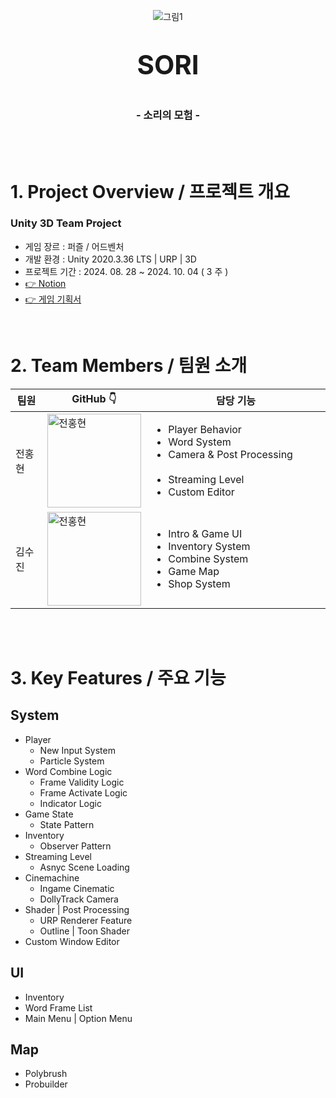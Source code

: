 <div align="center">
    
![그림1](https://github.com/user-attachments/assets/6aa323ba-095e-42de-a81c-27a2f3066287)
</div>

<p align="center" style="font-size:300%; font-weight:bold">SORI</p>
<h3 align="center">- 소리의 모험 -</h3>
<br/>
<br/>

# 1. Project Overview / 프로젝트 개요
<h3> Unity 3D Team Project </h3>

- 게임 장르 : 퍼즐 / 어드벤처
- 개발 환경 : Unity 2020.3.36 LTS | URP | 3D
- 프로젝트 기간 : 2024. 08. 28 ~ 2024. 10. 04 ( 3 주 )
- [👉 Notion](https://east-wrinkle-9ca.notion.site/SORI-1903aa91e2794f73b17aff5105dcccb4)
- [👉 게임 기획서](http://east-wrinkle-9ca.notion.site/84107f5de0c546e386631f198e28d9ce?pvs=23)
<br/>

# 2. Team Members / 팀원 소개

<div style="width:100%; margin:auto;">
    <table style="width:100%; border-collapse:collapse; table-layout:fixed;">
        <thead>
            <tr>
                <th>팀원</th>
                <th>GitHub 👇</th>
                <th style="text-align:center;">담당 기능</th>
            </tr>
        </thead>
        <tbody>
            <tr>
                <td>전홍현</td>
                <td>
                    <a href="https://github.com/yogurtsharbet">
                        <img src="https://avatars.githubusercontent.com/u/173875486?v=4" alt="전홍현" width="150">
                    </a>
                </td>
                <td style="text-align:left;">
                    <ul>
                        <li>Player Behavior</li>
                        <li>Word System</li>
                        <li>Camera & Post Processing
                        &nbsp;&nbsp;&nbsp;&nbsp;&nbsp;&nbsp;&nbsp;&nbsp;
                        &nbsp;&nbsp;&nbsp;&nbsp;&nbsp;&nbsp;&nbsp;&nbsp;
                        &nbsp;&nbsp;&nbsp;&nbsp;&nbsp;&nbsp;&nbsp;&nbsp;</li>
                        <li>Streaming Level</li>
                        <li>Custom Editor</li>
                    </ul>
                </td>
            </tr>
            <tr>
                <td>김수진</td>
                <td>
                    <a href="https://github.com/Nuuuing">
                        <img src="https://avatars.githubusercontent.com/u/76237796?v=4" alt="전홍현" width="150">
                    </a>
                </td>
                <td style="text-align:left;">
                    <ul>
                        <li>Intro & Game UI</li>
                        <li>Inventory System</li>
                        <li>Combine System</li>
                        <li>Game Map</li>
                        <li>Shop System</li>
                    </ul>
                </td>
            </tr>
        </tbody>
    </table>
</div>


<br/>
<br/>

# 3. Key Features / 주요 기능

## System

- Player
    - New Input System
    - Particle System
- Word Combine Logic
    - Frame Validity Logic
    - Frame Activate Logic
    - Indicator Logic
- Game State 
    - State Pattern
- Inventory
    - Observer Pattern
- Streaming Level
    - Asnyc Scene Loading
- Cinemachine
    - Ingame Cinematic
    - DollyTrack Camera
- Shader | Post Processing
    - URP Renderer Feature
    - Outline | Toon Shader
- Custom Window Editor

## UI
 - Inventory
 - Word Frame List
 - Main Menu | Option Menu

## Map
 - Polybrush
 - Probuilder

<br/>

<br/>
<br/>

